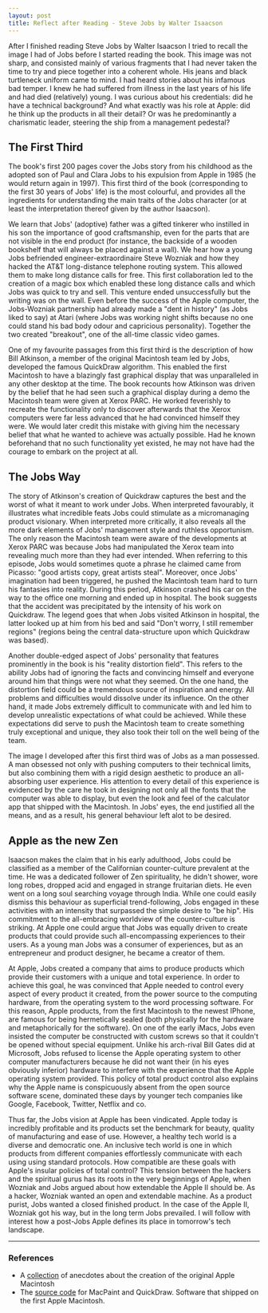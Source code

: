 ```yaml
---
layout: post
title: Reflect after Reading - Steve Jobs by Walter Isaacson
---
```

After I finished reading Steve Jobs by Walter Isaacson I tried to recall the image I had of Jobs before I started reading the book.  This image was not sharp, and consisted mainly of various fragments that I had never taken the time to try and piece together into a coherent whole.  His jeans and black turtleneck uniform came to mind.  I had heard stories about his infamous bad temper.  I knew he had suffered from illness in the last years of his life and had died (relatively) young.  I was curious about his credentials: did he have a technical background? And what exactly was his role at Apple: did he think up the products in all their detail? Or was he predominantly a charismatic leader, steering the ship from a management pedestal?  

## The First Third

The book's first 200 pages cover the Jobs story from his childhood as the adopted son of Paul and Clara Jobs to his expulsion from Apple in 1985 (he would return again in 1997).  This first third of the book (corresponding to the first 30 years of Jobs' life) is the most colourful, and provides all the ingredients for understanding the main traits of the Jobs character (or at least the interpretation thereof given by the author Isaacson).  

We learn that Jobs' (adoptive) father was a gifted tinkerer who instilled in his son the importance of good craftsmanship, even for the parts that are not visible in the end product (for instance, the backside of a wooden bookshelf that will always be placed against a wall).  We hear how a young Jobs befriended engineer-extraordinaire Steve Wozniak and how they hacked the AT&T long-distance telephone routing system.  This allowed them to make long distance calls for free.  This first collaboration led to the creation of a magic box which enabled these long distance calls and which Jobs was quick to try and sell.  This venture ended unsuccessfully but the writing was on the wall.  Even before the success of the Apple computer, the Jobs-Wozniak partnership had already made a "dent in history" (as Jobs liked to say) at Atari (where Jobs was working night shifts because no one could stand his bad body odour and capricious personality).  Together the two created "breakout", one of the all-time classic video games.  

One of my favourite passages from this first third is the description of how Bill Atkinson, a member of the original Macintosh team led by Jobs, developed the famous QuickDraw algorithm.  This enabled the first Macintosh to have a blazingly fast graphical display that was unparalleled in any other desktop at the time.  The book recounts how Atkinson was driven by the belief that he had seen such a graphical display during a demo the Macintosh team were given at Xerox PARC.  He worked feverishly to recreate the functionality only to discover afterwards that the Xerox computers were far less advanced that he had convinced himself they were.  We would later credit this mistake with giving him the necessary belief that what he wanted to achieve was actually possible.  Had he known beforehand that no such functionality yet existed, he may not have had the courage to embark on the project at all.  

## The Jobs Way

The story of Atkinson's creation of Quickdraw captures the best and the worst of what it meant to work under Jobs.  When interpreted favourably, it illustrates what incredible feats Jobs could stimulate as a micromanaging product visionary.  When interpreted more critically, it also reveals all the more dark elements of Jobs' management style and ruthless opportunism.  The only reason the Macintosh team were aware of the developments at Xerox PARC was because Jobs had manipulated the Xerox team into revealing much more than they had ever intended.  When referring to this episode, Jobs would sometimes quote a phrase he claimed came from Picasso: "good artists copy, great artists steal".  Moreover, once Jobs' imagination had been triggered, he pushed the Macintosh team hard to turn his fantasies into reality.  During this period, Atkinson crashed his car on the way to the office one morning and ended up in hospital.  The book suggests that the accident was precipitated by the intensity of his work on Quickdraw.  The legend goes that when Jobs visited Atkinson in hospital, the latter looked up at him from his bed and said "Don't worry, I still remember regions" (regions being the central data-structure upon which Quickdraw was based).  

Another double-edged aspect of Jobs' personality that features prominently in the book is his "reality distortion field".  This refers to the ability Jobs had of ignoring the facts and convincing himself and everyone around him that things were not what they seemed.  On the one hand, the distortion field could be a tremendous source of inspiration and energy.  All problems and difficulties would dissolve under its influence.  On the other hand, it made Jobs extremely difficult to communicate with and led him to develop unrealistic expectations of what could be achieved.  While these expectations did serve to push the Macintosh team to create something truly exceptional and unique, they also took their toll on the well being of the team.  

The image I developed after this first third was of Jobs as a man possessed.  A man obsessed not only with pushing computers to their technical limits, but also combining them with a rigid design aesthetic to produce an all-absorbing user experience.  His attention to every detail of this experience is evidenced by the care he took in designing not only all the fonts that the computer was able to display, but even the look and feel of the calculator app that shipped with the Macintosh.  In Jobs' eyes, the end justified all the means, and as a result, his general behaviour left alot to be desired.         

## Apple as the new Zen

Isaacson makes the claim that in his early adulthood, Jobs could be classified as a member of the Californian counter-culture prevalent at the time.  He was a dedicated follower of Zen spirituality, he didn't shower, wore long robes, dropped acid and engaged in strange fruitarian diets.  He even went on a long soul searching voyage through India.  While one could easily dismiss this behaviour as superficial trend-following, Jobs engaged in these activities with an intensity that surpassed the simple desire to "be hip".  His commitment to the all-embracing worldview of the counter-culture is striking.  At Apple one could argue that Jobs was equally driven to create products that could provide such all-encompassing experiences to their users.  As a young man Jobs was a consumer of experiences, but as an entrepreneur and product designer, he became a creator of them.

At Apple, Jobs created a company that aims to produce products which provide their customers with a unique and total experience.  In order to achieve this goal, he was convinced that Apple needed to control every aspect of every product it created, from the power source to the computing hardware, from the operating system to the word processing software.  For this reason, Apple products, from the first Macintosh to the newest IPhone, are famous for being hermetically sealed (both physically for the hardware and metaphorically for the software).  On one of the early iMacs, Jobs even insisted the computer be constructed with custom screws so that it couldn't be opened without special equipment.  Unlike his arch-rival Bill Gates did at Microsoft, Jobs refused to license the Apple operating system to other computer manufacturers because he did not want their (in his eyes obviously inferior) hardware to interfere with the experience that the Apple operating system provided.  This policy of total product control also explains why the Apple name is conspicuously absent from the open source software scene, dominated these days by younger tech companies like Google, Facebook, Twitter, Netflix and co. 

Thus far, the Jobs vision at Apple has been vindicated.  Apple today is incredibly profitable and its products set the benchmark for beauty, quality of manufacturing and ease of use.  However, a healthy tech world is a diverse and democratic one.  An inclusive tech world is one in which products from different companies effortlessly communicate with each using using standard protocols.  How compatible are these goals with Apple's insular policies of total control?  This tension between the hackers and the spiritual gurus has its roots in the very beginnings of Apple, when Wozniak and Jobs argued about how extendable the Apple II should be.  As a hacker, Wozniak wanted an open and extendable machine.  As a product purist, Jobs wanted a closed finished product.  In the case of the Apple II, Wozniak got his way, but in the long term Jobs prevailed.  I will follow with interest how a post-Jobs Apple defines its place in tomorrow's tech landscape.                    


* * *

### References
* A [collection](http://www.folklore.org/index.py) of anecdotes about the creation of the original Apple Macintosh
* The [source code](http://www.computerhistory.org/atchm/macpaint-and-quickdraw-source-code/) for MacPaint and QuickDraw.  Software that shipped on the first Apple Macintosh.